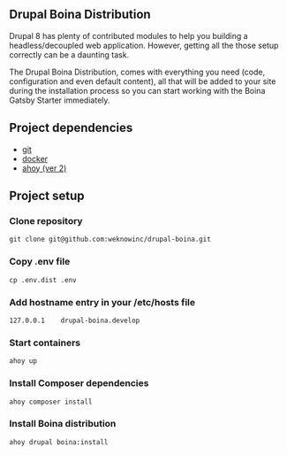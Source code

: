 Drupal Boina Distribution
--
Drupal 8 has plenty of contributed modules to help you building a headless/decoupled web application. However, getting all the those setup correctly can be a daunting task.

The Drupal Boina Distribution, comes with everything you need (code, configuration and even default content), all that will be added to your site during the installation process so you can start working with the Boina Gatsby Starter immediately.

## Project dependencies
* [git](https://git-scm.com/)
* [docker](https://www.docker.com/)
* [ahoy (ver 2)](https://github.com/ahoy-cli/ahoy)

## Project setup

### Clone repository
```
git clone git@github.com:weknowinc/drupal-boina.git
```

### Copy .env file
```
cp .env.dist .env
```

### Add hostname entry in your /etc/hosts file
```
127.0.0.1    drupal-boina.develop
```

### Start containers
```
ahoy up
```

### Install Composer dependencies
```
ahoy composer install
```

### Install Boina distribution
```
ahoy drupal boina:install
```
```
